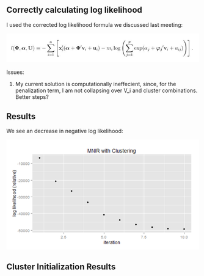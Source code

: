 
Correctly calculating log likelihood
----------

I used the corrected log likelihood formula we discussed last meeting:

![log likelihood](./loglik.JPG)

Issues: 
1. My current solution is computationally ineffecient, since, for the penalization term, I am not collapsing over V_i and cluster combinations. Better steps?


Results
---------
We see an decrease in negative log likelihood:

![Likelihood Iteration](./algorithm.png)



Cluster Initialization Results
------------


